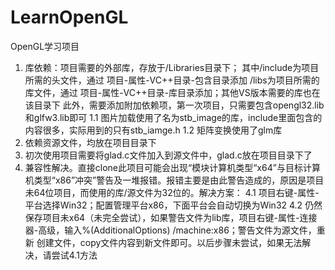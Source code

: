 # LearnOpenGL
OpenGL学习项目
1. 库依赖：项目需要的外部库，存放于/Libraries目录下；
  其中/include为项目所需的头文件，通过 项目-属性-VC++目录-包含目录添加
  /libs为项目所需的库文件，通过 项目-属性-VC++目录-库目录添加；其他VS版本需要的库也在该目录下
  此外，需要添加附加依赖项，第一次项目，只需要包含opengl32.lib和glfw3.lib即可
  1.1 图片加载使用了名为stb_image的库，include里面包含的内容很多，实际用到的只有stb_iamge.h 
  1.2 矩阵变换使用了glm库
2. 依赖资源文件，均放在项目目录下
3. 初次使用项目需要将glad.c文件加入到源文件中，glad.c放在项目目录下了
4. 兼容性解决。直接clone此项目可能会出现“模块计算机类型“x64”与目标计算机类型“x86”冲突”警告及一堆报错。报错主要是由此警告造成的，原因是项目未64位项目，而使用的库/源文件为32位的。解决方案：
  4.1 项目右键-属性-平台选择Win32；配置管理平台x86，下面平台会自动切换为Win32
  4.2 仍然保存项目未x64（未完全尝试），如果警告文件为lib库，项目右键-属性-连接器-高级，输入%(AdditionalOptions) /machine:x86；警告文件为源文件，重新  创建文件，copy文件内容到新文件即可。以后步骤未尝试，如果无法解决，请尝试4.1方法
